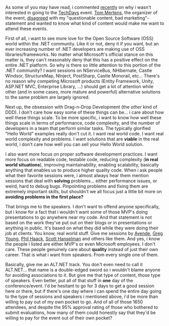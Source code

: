 As some of you may have read, i commented <a href="http://davybrion.com/blog/2009/03/techdays-no-thanks/">recently</a> on why i wasn't interested in going to the <a href="http://www.microsoft.com/belux/techdays/about.aspx">TechDays</a> event.  <a href="http://blogs.msdn.com/tommer/">Tom Mertens</a>, the organizer of the event, <a href="http://davybrion.com/blog/2009/03/techdays-no-thanks/comment-page-1/#comment-10115">disagreed</a> with my "questionable content, bad marketing"-statement and wanted to know what kind of content would make me want to attend these events.

First of all, i want to see more love for the Open Source Software (OSS) world within the .NET community.  Like it or not, deny it if you want, but an ever increasing number of .NET developers are making use of OSS libraries/frameworks.  No matter what Microsoft's official stance on this matter is, they can't reasonably deny that this has a positive effect on the entire .NET platform.  So why is there so little attention to this portion of the .NET community?  I want sessions on NServiceBus, NHibernate, Castle Windsor, StructureMap, NInject, PostSharp, Castle Monorail, etc... There's no reason why competing Microsoft products (Entity Framework, Unity, ASP.NET MVC, Enterprise Library, ...) should get a lot of attention while other (and in some cases, more mature and powerful) alternative solutions to the same problem are largely ignored.  

Next up, the obsession with Drag-n-Drop Development (the <em>other</em> kind of DDD).  I don't care how easy some of these things can be... i care about how well these things scale.  To be more specific, i want to know how well these things scale in terms of performance, code complexity, and the number of developers in a team that perform similar tasks.  The typically glorified "Hello World" examples really don't cut it.  I want real world code. I want real world complexity and problems.  I want solutions that are <strong>viable</strong> in the real world, i don't care how well you can sell your Hello World solution.

I also want more focus on proper software development practices.  I want more focus on readable code, testable code, reducing complexity (<strong>in real world situations</strong>), improving maintainability, enabling scalability, basically anything that enables us to produce higher quality code.  When i ask people what their favorite sessions were, i almost always hear them mention sessions that deal with <strong>solving</strong> problems... either performance issues, or weird, hard to debug bugs.  Pinpointing problems and fixing them are extremely important skills, but shouldn't we all focus just a little bit more on <strong>avoiding problems in the first place?</strong>

That brings me to the speakers.  I don't want to offend anyone specifically, but i know for a fact that i wouldn't want some of those MVP's doing presentations to go anywhere near my code.  And that statement is not based on the work they've put out on their blogs or in presentations or anything in public.  It's based on what they did while they were doing their job at clients.  You know, real world stuff.  Give me sessions by <a href="http://ayende.com/Blog/">Ayende</a>, <a href="http://codebetter.com/blogs/gregyoung/">Greg Young</a>, <a href="http://haacked.com/">Phil Haack</a>, <a href="http://www.hanselman.com/blog/">Scott Hanselman</a> and others like them.  And yes, i know the people i listed are either MVP's or even Microsoft employees.  I don't care.  These people genuinely care about <strong>quality</strong> instead of just their own career.  That is what i want from speakers.  From every single one of them.

Basically, give me an ALT.NET track.  You don't even need to call it ALT.NET... that name is a double-edged sword so i wouldn't blame anyone for avoiding associations to it.  But give me that type of content, those type of speakers.  Even better, put all of that stuff in <strong>one</strong> day of the conference/event.  I'd be hesitant to go for 3 days to get a good session here or there, but if there's one day where i can spend the entire day going to the type of sessions and speakers i mentioned above, i'd be more than willing to pay out of my own pocket to go.   And of all of those 1650 attendees, and despite the 95% approval rating of those who bothered to submit evaluations, how many of them could honestly say that they'd be willing to pay for the event out of their own pocket?